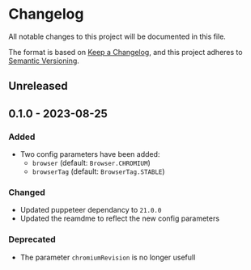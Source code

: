 # Changelog

All notable changes to this project will be documented in this file.

The format is based on [Keep a Changelog](https://keepachangelog.com/en/1.0.0/),
and this project adheres to [Semantic Versioning](https://semver.org/spec/v2.0.0.html).

## Unreleased

## 0.1.0 - 2023-08-25
### Added
- Two config parameters have been added:
  - `browser` (default: `Browser.CHROMIUM`)
  - `browserTag` (default: `BrowserTag.STABLE`)

### Changed
- Updated puppeteer dependancy to `21.0.0`
- Updated the reamdme to reflect the new config parameters

### Deprecated
- The parameter `chromiumRevision` is no longer usefull
